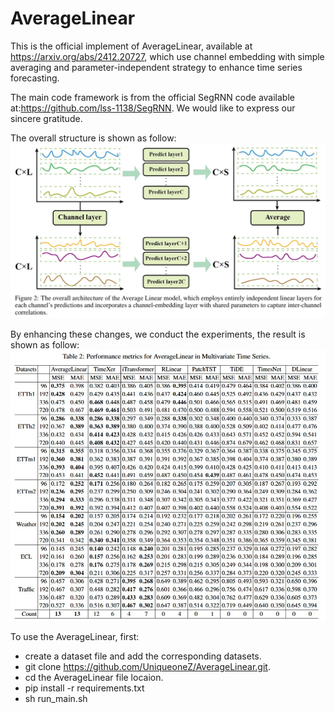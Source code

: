 # AverageLinear

This is the official implement of AverageLinear, available at https://arxiv.org/abs/2412.20727, which use channel embedding with simple averaging and parameter-independent strategy to enhance time series forecasting.


The main code framework is from the official SegRNN code available at:https://github.com/lss-1138/SegRNN. We would like to express our sincere gratitude.


The overall structure is shown as follow:
![](image/overall_structure.jpg)


By enhancing these changes, we conduct the experiments, the result is shown as follow:
![](image/result.jpg)

To use the AverageLinear, first:
- create a dataset file and add the corresponding datasets.
- git clone https://github.com/UniqueoneZ/AverageLinear.git.
- cd the AverageLinear file locaion.
- pip install -r requirements.txt
- sh run_main.sh

